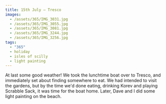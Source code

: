```yaml
---
title: 15th July — Tresco
images:
  - /assets/365/IMG_3031.jpg
  - /assets/365/IMG_3055.jpg
  - /assets/365/IMG_3081.jpg
  - /assets/365/IMG_3244.jpg
  - /assets/365/IMG_3256.jpg
tags:
  - "365"
  - holiday
  - isles of scilly
  - light painting
---
```

At last some good weather! We took the lunchtime boat over to Tresco, and immediately set about finding somewhere to eat. We had intended to visit the gardens, but by the time we'd done eating, drinking Korev and playing Scrabble Sack, it was time for the boat home. Later, Dave and I did some light painting on the beach.